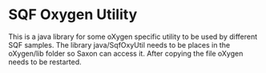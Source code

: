 # SQF Oxygen Utility

This is a java library for some oXygen specific utility to be used by different SQF samples.
The library java/SqfOxyUtil needs to be places in the oXygen/lib folder so Saxon can access it. 
After copying the file oXygen needs to be restarted.